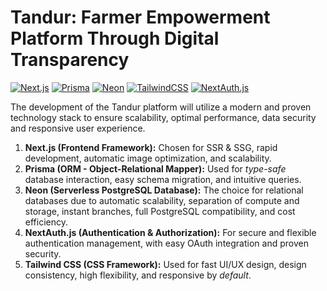 # Tandur: Farmer Empowerment Platform Through Digital Transparency

[![Next.js](https://img.shields.io/badge/Next.js-Black?style=for-the-badge&logo=next.js&logoColor=white)](https://nextjs.org/)
[![Prisma](https://img.shields.io/badge/Prisma-3982CE?style=for-the-badge&logo=Prisma&logoColor=white)](https://www.prisma.io/)
[![Neon](https://img.shields.io/badge/Neon-41EE79?style=for-the-badge&logo=Neon&logoColor=white)](https://neon.tech/)
[![TailwindCSS](https://img.shields.io/badge/Tailwind_CSS-38B2AC?style=for-the-badge&logo=tailwind-css&logoColor=white)](https://tailwindcss.com/)
[![NextAuth.js](https://img.shields.io/badge/NextAuth.js-236262?style=for-the-badge&logo=Next.js&logoColor=white)](https://next-auth.js.org/)


The development of the Tandur platform will utilize a modern and proven technology stack to ensure scalability, optimal performance, data security and responsive user experience.

1.  **Next.js (Frontend Framework):** Chosen for SSR & SSG, rapid development, automatic image optimization, and scalability.
2.  **Prisma (ORM - Object-Relational Mapper):** Used for *type-safe* database interaction, easy schema migration, and intuitive queries.
3.  **Neon (Serverless PostgreSQL Database):** The choice for relational databases due to automatic scalability, separation of compute and storage, instant branches, full PostgreSQL compatibility, and cost efficiency.
4.  **NextAuth.js (Authentication & Authorization):** For secure and flexible authentication management, with easy OAuth integration and proven security.
5.  **Tailwind CSS (CSS Framework):** Used for fast UI/UX design, design consistency, high flexibility, and responsive by *default*.
